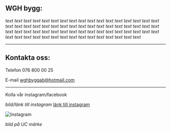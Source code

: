 ## WGH bygg:

 _text text text text text text text text text text text text text text text text text text text text text text text text text text text text text text text text text text text text text text text text text text text text text text text text text text text text text text text text text text text text text text text text text text_

* * *

## Kontakta oss:

Telefon 076 800 00 25

E-mail wghbyggab@hotmail.com

* * *

Kolla vår instagram/facebook

_*bild/länk till instagram*_
[länk till instagram](https://www.instagram.com/oscarweingartshofer/)

![Instagram](https://sussistrom.github.io/instagram.jpeg)

_*bild på UC märke*_
